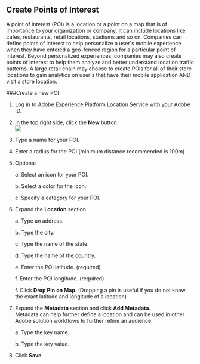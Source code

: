 ## Create Points of Interest

A point of interest \(POI\) is a location or a point on a map that is of importance to your organization or company. It can include locations like cafes, restaurants, retail locations, stadiums and so on. Companies can define points of interest to help personalize a user's mobile experience when they have entered a geo-fenced region for a particular point of interest. Beyond personalized experiences, companies may also create points of interest to help them analyze and better understand location traffic patterns. A large retail chain may choose to create POIs for all of their store locations to gain analytics on user's that have their mobile application AND visit a store location. 


###Create a new POI
1. Log in to Adobe Experience Platform Location Service with your Adobe ID.
2. In the top right side, click the **New** button.<br>
![](/images/newbutton.png)

3. Type a name for your POI.
4. Enter a radius for the POI (minimum distance recommended is 100m)
5. Optional

   a. Select an icon for your POI.
   
   b. Select a color for the icon.
   
   c. Specify a category for your POI.

6. Expand the **Location** section.

   a. Type an address.

   b. Type the city.

   c. Type the name of the state.

   d. Type the name of the country.

   e. Enter the POI latitude. (required)

   f. Enter the POI longitude. (required)

   f. Click **Drop Pin on Map**. (Dropping a pin is useful if you do not know the exact latitude and longitude of a location)

7. Expand the **Metadata** section and click **Add Metadata.**<br>Metadata can help further define a location and can be used in other Adobe solution workflows to further refine an audience.


     a. Type the key name.

   b. Type the key value.

8. Click **Save**.

